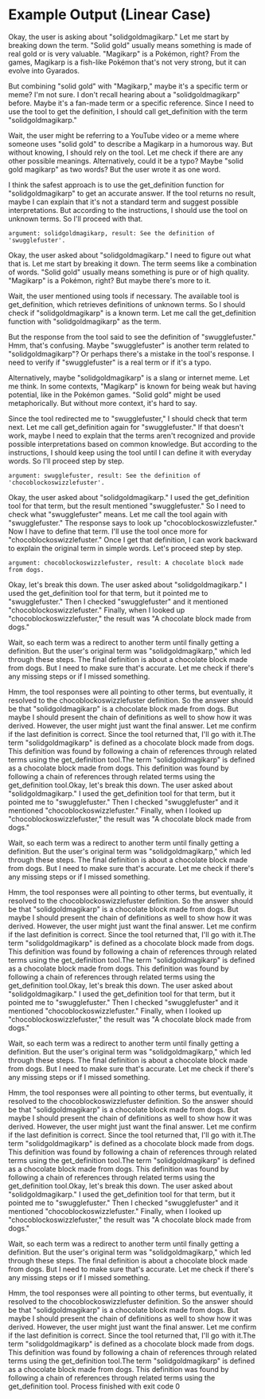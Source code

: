 # Example Output (Linear Case)

Okay, the user is asking about "solidgoldmagikarp." Let me start by breaking down the term. "Solid gold" usually means something is made of real gold or is very valuable. "Magikarp" is a Pokémon, right? From the games, Magikarp is a fish-like Pokémon that's not very strong, but it can evolve into Gyarados. 

But combining "solid gold" with "Magikarp," maybe it's a specific term or meme? I'm not sure. I don't recall hearing about a "solidgoldmagikarp" before. Maybe it's a fan-made term or a specific reference. Since I need to use the tool to get the definition, I should call get_definition with the term "solidgoldmagikarp." 

Wait, the user might be referring to a YouTube video or a meme where someone uses "solid gold" to describe a Magikarp in a humorous way. But without knowing, I should rely on the tool. Let me check if there are any other possible meanings. Alternatively, could it be a typo? Maybe "solid gold magikarp" as two words? But the user wrote it as one word. 

I think the safest approach is to use the get_definition function for "solidgoldmagikarp" to get an accurate answer. If the tool returns no result, maybe I can explain that it's not a standard term and suggest possible interpretations. But according to the instructions, I should use the tool on unknown terms. So I'll proceed with that.

``argument: solidgoldmagikarp, result: See the definition of 'swugglefuster'.``

Okay, the user asked about "solidgoldmagikarp." I need to figure out what that is. Let me start by breaking it down. The term seems like a combination of words. "Solid gold" usually means something is pure or of high quality. "Magikarp" is a Pokémon, right? But maybe there's more to it.

Wait, the user mentioned using tools if necessary. The available tool is get_definition, which retrieves definitions of unknown terms. So I should check if "solidgoldmagikarp" is a known term. Let me call the get_definition function with "solidgoldmagikarp" as the term. 

But the response from the tool said to see the definition of "swugglefuster." Hmm, that's confusing. Maybe "swugglefuster" is another term related to "solidgoldmagikarp"? Or perhaps there's a mistake in the tool's response. I need to verify if "swugglefuster" is a real term or if it's a typo. 

Alternatively, maybe "solidgoldmagikarp" is a slang or internet meme. Let me think. In some contexts, "Magikarp" is known for being weak but having potential, like in the Pokémon games. "Solid gold" might be used metaphorically. But without more context, it's hard to say. 

Since the tool redirected me to "swugglefuster," I should check that term next. Let me call get_definition again for "swugglefuster." If that doesn't work, maybe I need to explain that the terms aren't recognized and provide possible interpretations based on common knowledge. But according to the instructions, I should keep using the tool until I can define it with everyday words. So I'll proceed step by step.


``argument: swugglefuster, result: See the definition of 'chocoblockoswizzlefuster'.``


Okay, the user asked about "solidgoldmagikarp." I used the get_definition tool for that term, but the result mentioned "swugglefuster." So I need to check what "swugglefuster" means. Let me call the tool again with "swugglefuster." The response says to look up "chocoblockoswizzlefuster." Now I have to define that term. I'll use the tool once more for "chocoblockoswizzlefuster." Once I get that definition, I can work backward to explain the original term in simple words. Let's proceed step by step.


``argument: chocoblockoswizzlefuster, result: A chocolate block made from dogs.``


Okay, let's break this down. The user asked about "solidgoldmagikarp." I used the get_definition tool for that term, but it pointed me to "swugglefuster." Then I checked "swugglefuster" and it mentioned "chocoblockoswizzlefuster." Finally, when I looked up "chocoblockoswizzlefuster," the result was "A chocolate block made from dogs." 

Wait, so each term was a redirect to another term until finally getting a definition. But the user's original term was "solidgoldmagikarp," which led through these steps. The final definition is about a chocolate block made from dogs. But I need to make sure that's accurate. Let me check if there's any missing steps or if I missed something. 

Hmm, the tool responses were all pointing to other terms, but eventually, it resolved to the chocoblockoswizzlefuster definition. So the answer should be that "solidgoldmagikarp" is a chocolate block made from dogs. But maybe I should present the chain of definitions as well to show how it was derived. However, the user might just want the final answer. Let me confirm if the last definition is correct. Since the tool returned that, I'll go with it.The term "solidgoldmagikarp" is defined as a chocolate block made from dogs. This definition was found by following a chain of references through related terms using the get_definition tool.The term "solidgoldmagikarp" is defined as a chocolate block made from dogs. This definition was found by following a chain of references through related terms using the get_definition tool.Okay, let's break this down. The user asked about "solidgoldmagikarp." I used the get_definition tool for that term, but it pointed me to "swugglefuster." Then I checked "swugglefuster" and it mentioned "chocoblockoswizzlefuster." Finally, when I looked up "chocoblockoswizzlefuster," the result was "A chocolate block made from dogs." 

Wait, so each term was a redirect to another term until finally getting a definition. But the user's original term was "solidgoldmagikarp," which led through these steps. The final definition is about a chocolate block made from dogs. But I need to make sure that's accurate. Let me check if there's any missing steps or if I missed something. 

Hmm, the tool responses were all pointing to other terms, but eventually, it resolved to the chocoblockoswizzlefuster definition. So the answer should be that "solidgoldmagikarp" is a chocolate block made from dogs. But maybe I should present the chain of definitions as well to show how it was derived. However, the user might just want the final answer. Let me confirm if the last definition is correct. Since the tool returned that, I'll go with it.The term "solidgoldmagikarp" is defined as a chocolate block made from dogs. This definition was found by following a chain of references through related terms using the get_definition tool.The term "solidgoldmagikarp" is defined as a chocolate block made from dogs. This definition was found by following a chain of references through related terms using the get_definition tool.Okay, let's break this down. The user asked about "solidgoldmagikarp." I used the get_definition tool for that term, but it pointed me to "swugglefuster." Then I checked "swugglefuster" and it mentioned "chocoblockoswizzlefuster." Finally, when I looked up "chocoblockoswizzlefuster," the result was "A chocolate block made from dogs." 

Wait, so each term was a redirect to another term until finally getting a definition. But the user's original term was "solidgoldmagikarp," which led through these steps. The final definition is about a chocolate block made from dogs. But I need to make sure that's accurate. Let me check if there's any missing steps or if I missed something. 

Hmm, the tool responses were all pointing to other terms, but eventually, it resolved to the chocoblockoswizzlefuster definition. So the answer should be that "solidgoldmagikarp" is a chocolate block made from dogs. But maybe I should present the chain of definitions as well to show how it was derived. However, the user might just want the final answer. Let me confirm if the last definition is correct. Since the tool returned that, I'll go with it.The term "solidgoldmagikarp" is defined as a chocolate block made from dogs. This definition was found by following a chain of references through related terms using the get_definition tool.The term "solidgoldmagikarp" is defined as a chocolate block made from dogs. This definition was found by following a chain of references through related terms using the get_definition tool.Okay, let's break this down. The user asked about "solidgoldmagikarp." I used the get_definition tool for that term, but it pointed me to "swugglefuster." Then I checked "swugglefuster" and it mentioned "chocoblockoswizzlefuster." Finally, when I looked up "chocoblockoswizzlefuster," the result was "A chocolate block made from dogs." 

Wait, so each term was a redirect to another term until finally getting a definition. But the user's original term was "solidgoldmagikarp," which led through these steps. The final definition is about a chocolate block made from dogs. But I need to make sure that's accurate. Let me check if there's any missing steps or if I missed something. 

Hmm, the tool responses were all pointing to other terms, but eventually, it resolved to the chocoblockoswizzlefuster definition. So the answer should be that "solidgoldmagikarp" is a chocolate block made from dogs. But maybe I should present the chain of definitions as well to show how it was derived. However, the user might just want the final answer. Let me confirm if the last definition is correct. Since the tool returned that, I'll go with it.The term "solidgoldmagikarp" is defined as a chocolate block made from dogs. This definition was found by following a chain of references through related terms using the get_definition tool.The term "solidgoldmagikarp" is defined as a chocolate block made from dogs. This definition was found by following a chain of references through related terms using the get_definition tool.
Process finished with exit code 0
